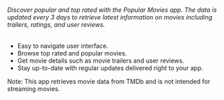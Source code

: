 ###### Discover popular and top rated with the Popular Movies app. The data is updated every 3 days to retrieve latest information on movies including trailers, ratings, and user reviews.

- Easy to navigate user interface.
- Browse top rated and popular movies.
- Get movie details such as movie trailers and user reviews.
- Stay up-to-date with regular updates delivered right to your app.

Note: This app retrieves movie data from TMDb and is not intended for streaming movies.
